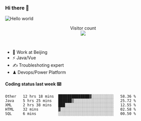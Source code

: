 ### Hi there 👋

<img src="https://raw.githubusercontent.com/sagar-viradiya/sagar-viradiya/master/resources/banner.png" alt="Hello world">
<p align="center"> 
  Visitor count<br/>
  <img src="https://profile-counter.glitch.me/youszoe/count.svg" />
</p>
<br/>

- 🍻 Work at Beijing 
- ⚡  Java/Vue
- ✍️  Troubleshoting expert
- ♟  Devops/Power Platform 

#### Coding status last week ⌨️

<!--START_SECTION:waka-->
```text
Other   12 hrs 18 mins  ██████████████▓░░░░░░░░░░   58.36 % 
Java    5 hrs 25 mins   ██████▒░░░░░░░░░░░░░░░░░░   25.72 % 
XML     2 hrs 38 mins   ███░░░░░░░░░░░░░░░░░░░░░░   12.55 % 
HTML    32 mins         ▓░░░░░░░░░░░░░░░░░░░░░░░░   02.58 % 
SQL     6 mins          ░░░░░░░░░░░░░░░░░░░░░░░░░   00.50 % 
```
<!--END_SECTION:waka-->

<br/>
<center><img src="http://ghchart.rshah.org/409ba5/yousazoe" alt="" /></center>


